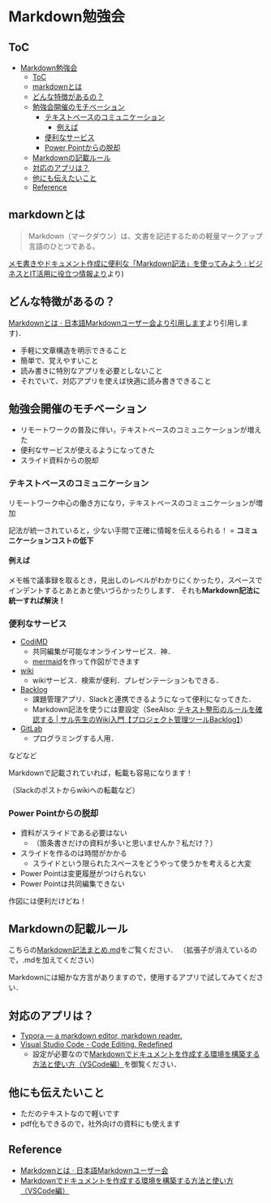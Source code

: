 # Markdown勉強会

## ToC

- [Markdown勉強会](#markdown%E5%8B%89%E5%BC%B7%E4%BC%9A)
  - [ToC](#toc)
  - [markdownとは](#markdown%E3%81%A8%E3%81%AF)
  - [どんな特徴があるの？](#%E3%81%A9%E3%82%93%E3%81%AA%E7%89%B9%E5%BE%B4%E3%81%8C%E3%81%82%E3%82%8B%E3%81%AE)
  - [勉強会開催のモチベーション](#%E5%8B%89%E5%BC%B7%E4%BC%9A%E9%96%8B%E5%82%AC%E3%81%AE%E3%83%A2%E3%83%81%E3%83%99%E3%83%BC%E3%82%B7%E3%83%A7%E3%83%B3)
    - [テキストベースのコミュニケーション](#%E3%83%86%E3%82%AD%E3%82%B9%E3%83%88%E3%83%99%E3%83%BC%E3%82%B9%E3%81%AE%E3%82%B3%E3%83%9F%E3%83%A5%E3%83%8B%E3%82%B1%E3%83%BC%E3%82%B7%E3%83%A7%E3%83%B3)
      - [例えば](#%E4%BE%8B%E3%81%88%E3%81%B0)
    - [便利なサービス](#%E4%BE%BF%E5%88%A9%E3%81%AA%E3%82%B5%E3%83%BC%E3%83%93%E3%82%B9)
    - [Power Pointからの脱却](#power-point%E3%81%8B%E3%82%89%E3%81%AE%E8%84%B1%E5%8D%B4)
  - [Markdownの記載ルール](#markdown%E3%81%AE%E8%A8%98%E8%BC%89%E3%83%AB%E3%83%BC%E3%83%AB)
  - [対応のアプリは？](#%E5%AF%BE%E5%BF%9C%E3%81%AE%E3%82%A2%E3%83%97%E3%83%AA%E3%81%AF)
  - [他にも伝えたいこと](#%E4%BB%96%E3%81%AB%E3%82%82%E4%BC%9D%E3%81%88%E3%81%9F%E3%81%84%E3%81%93%E3%81%A8)
  - [Reference](#reference)

## markdownとは

> Markdown（マークダウン）は、文書を記述するための軽量マークアップ言語のひとつである。

[メモ書きやドキュメント作成に便利な「Markdown記法」を使ってみよう : ビジネスとIT活用に役立つ情報](https://www.asobou.co.jp/blog/bussiness/markdown)[より](https://www.asobou.co.jp/blog/bussiness/markdown)より)

## どんな特徴があるの？

[Markdownとは · 日本語Markdownユーザー会](http://www.markdown.jp/what-is-markdown/)[より引用します](http://www.markdown.jp/what-is-markdown/)より引用します)．

* 手軽に文章構造を明示できること
* 簡単で、覚えやすいこと
* 読み書きに特別なアプリを必要としないこと
* それでいて、対応アプリを使えば快適に読み書きできること

## 勉強会開催のモチベーション

* リモートワークの普及に伴い，テキストベースのコミュニケーションが増えた
* 便利なサービスが使えるようになってきた
* スライド資料からの脱却

### テキストベースのコミュニケーション

リモートワーク中心の働き方になり，テキストベースのコミュニケーションが増加

記法が統一されていると，少ない手間で正確に情報を伝えるられる！ = **コミュニケーションコストの低下**

#### 例えば

メモ帳で議事録を取るとき，見出しのレベルがわかりにくかったり，スペースでインデントするとあとあと使いづらかったりします．
それも**Markdown記法に統一すれば解決！**

### 便利なサービス

* [CodiMD](https://github.com/hackmdio/codimd)
    * 共同編集が可能なオンラインサービス．神．
    * [mermaid](https://qiita.com/poro1985/items/b23bad93bf721a195f15)を作って作図ができます
* [wiki](https://growi.org/ja/)
    * wikiサービス．検索が便利．プレゼンテーションもできる．
* [Backlog](https://backlog.com/)
    * 課題管理アプリ．Slackと連携できるようになって便利になってきた．
    * Markdown記法を使うには要設定（SeeAlso: [テキスト整形のルールを確認する | サル先生のWiki入門【プロジェクト管理ツールBacklog】](https://backlog.com/ja/wiki-guide/practice/02/)）
* [GitLab](https://about.gitlab.com/)
    * プログラミングする人用．

などなど

Markdownで記載されていれば，転載も容易になります！

（Slackのポストからwikiへの転載など）

### Power Pointからの脱却

* 資料がスライドである必要はない
    * （箇条書きだけの資料が多いと思いませんか？私だけ？）
* スライドを作るのは時間がかかる
    * スライドという限られたスペースをどうやって使うかを考えると大変
* Power Pointは変更履歴がつけられない
* Power Pointは共同編集できない

作図には便利だけどね！

## Markdownの記載ルール

こちらの[Markdown記法まとめ.md](./Markdown記法まとめ.md)をご覧ください．
（拡張子が消えているので，.mdを加えてください）

Markdownには細かな方言がありますので，使用するアプリで試してみてください．

## 対応のアプリは？

* [Typora — a markdown editor, markdown reader.](https://typora.io/)
* [Visual Studio Code - Code Editing. Redefined](https://code.visualstudio.com/)
    * 設定が必要なので[Markdownでドキュメントを作成する環境を構築する方法と使い方（VSCode編）](./HowToUseVSCodeForMD.md)を御覧ください．

## 他にも伝えたいこと

* ただのテキストなので軽いです
* pdf化もできるので，社外向けの資料にも使えます

## Reference

* [Markdownとは · 日本語Markdownユーザー会](http://www.markdown.jp/what-is-markdown/)
* [Markdownでドキュメントを作成する環境を構築する方法と使い方（VSCode編）](./HowToUseVSCodeForMD.md)
